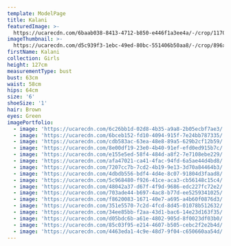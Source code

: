 ```yaml
---
template: ModelPage
title: Kalani
featuredImage: >-
  https://ucarecdn.com/6baab038-8413-4712-b850-e446f1a3ee4a/-/crop/1170x846/0,149/-/preview/
imageThumbnail: >-
  https://ucarecdn.com/d5c939f3-1ebc-49ed-80bc-551406b50aa8/-/crop/896x1195/102,0/-/preview/
firstName: Kalani
collection: Girls
height: 127cm
measurementType: bust
bust: 63cm
waist: 58cm
hips: 64cm
size: '6'
shoeSize: '1'
hair: Brown
eyes: Green
imagePortfolio:
  - image: 'https://ucarecdn.com/6c26bb1d-02d8-4b35-a9a8-2b05ecbf7ae3/'
  - image: 'https://ucarecdn.com/6bceb152-fd10-4094-915f-7e24bb787335/'
  - image: 'https://ucarecdn.com/cdb583ac-63ea-48e8-89a5-629b2cf12b59/'
  - image: 'https://ucarecdn.com/8e00df19-23e0-4b40-91ef-efd0ed915b7c/'
  - image: 'https://ucarecdn.com/e155e5ed-58f4-484d-a8f2-7e7108ebe229/'
  - image: 'https://ucarecdn.com/afa47021-ca41-4fac-94fd-6a5ae44d4bd8/'
  - image: 'https://ucarecdn.com/7207cc7b-7cd2-4b19-9e13-3d70a84464b3/'
  - image: 'https://ucarecdn.com/4dbdb556-bdf4-4d4e-8c07-91804d3faad8/'
  - image: 'https://ucarecdn.com/5c968480-f926-41ce-aca3-cb56148c15c4/'
  - image: 'https://ucarecdn.com/48042a37-d67f-4f9d-9686-edc227fc72e2/'
  - image: 'https://ucarecdn.com/703ade44-b697-4ac8-b77d-ee5259341025/'
  - image: 'https://ucarecdn.com/f8620083-1671-40e7-a695-a4b60f0876d3/'
  - image: 'https://ucarecdn.com/351e5570-7c2d-4fcd-8d45-01078b512632/'
  - image: 'https://ucarecdn.com/34ee85bb-f2aa-43d1-bac6-14e23d163f35/'
  - image: 'https://ucarecdn.com/d05bdc6b-a61e-4802-905d-8f0023df03b0/'
  - image: 'https://ucarecdn.com/85c03f95-e214-4607-b505-cebc2f2e2b4d/'
  - image: 'https://ucarecdn.com/4463eda1-4c9e-48d7-9f04-c650660aa54d/'
---
```


